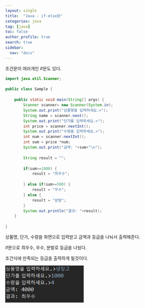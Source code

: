 ```yaml
---
layout: single
title:  "Java - if-else문"
categories: java
tag: [java]
toc: false
author_profile: true
search: true
sidebar:
  nav: "docs"
---
```


조건문이 여러개인 if문도 있다. 

```java
import java.util.Scanner;

public class Sample {

	public static void main(String[] args) {
		Scanner scanner= new Scanner(System.in);
		System.out.print("상품명을 입력하세요.>");
		String name = scanner.next();
		System.out.print("단가를 입력하세요.>");
		int price = scanner.nextInt();
		System.out.print("수량을 입력하세요.>");
		int num = scanner.nextInt();
		int sum = price *num;
		System.out.print("금액: "+sum+"\n");
		
		String result = "";
		
		if(sum>=1000) {
			result = "최우수";
			
		} else if(sum>=500) {
			result = "우수";
		} else {
			result = "분발";
		}
		System.out.println("결과: "+result);
	}

}
```
상품명, 단가, 수량을 화면으로 입력받고 금액과 등급을 나눠서 출력해준다.

if문으로 최우수, 우수, 분발로 등급을 나눴다. 

조건식에 만족되는 등급을 출력하게 될것이다.

![상품명](/assets/images/상품명.JPG)